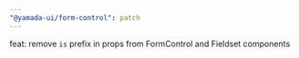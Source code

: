 ```yaml
---
"@yamada-ui/form-control": patch
---
```


feat: remove `is` prefix in props from FormControl and Fieldset components
